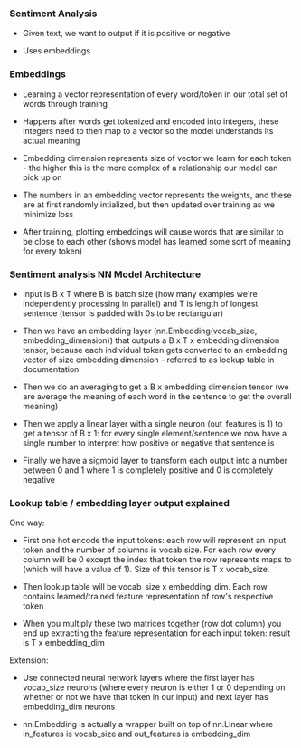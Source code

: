 ### Sentiment Analysis

- Given text, we want to output if it is positive or negative

- Uses embeddings

### Embeddings

- Learning a vector representation of every word/token in our total set of words through training

- Happens after words get tokenized and encoded into integers, these integers need to then map to a vector so the model understands its actual meaning

- Embedding dimension represents size of vector we learn for each token - the higher this is the more complex of a relationship our model can pick up on

- The numbers in an embedding vector represents the weights, and these are at first randomly intialized, but then updated over training as we minimize loss

- After training, plotting embeddings will cause words that are similar to be close to each other (shows model has learned some sort of meaning for every token)

### Sentiment analysis NN Model Architecture

- Input is B x T where B is batch size (how many examples we're independently processing in parallel) and T is length of longest sentence (tensor is padded with 0s to be rectangular)

- Then we have an embedding layer (nn.Embedding(vocab_size, embedding_dimension)) that outputs a B x T x embedding dimension tensor, because each individual token gets converted to an embedding vector of size embedding dimension - referred to as lookup table in documentation

- Then we do an averaging to get a B x embedding dimension tensor (we are average the meaning of each word in the sentence to get the overall meaning)

- Then we apply a linear layer with a single neuron (out_features is 1) to get a tensor of B x 1: for every single element/sentence we now have a single number to interpret how positive or negative that sentence is

- Finally we have a sigmoid layer to transform each output into a number between 0 and 1 where 1 is completely positive and 0 is completely negative

### Lookup table / embedding layer output explained

One way:
- First one hot encode the input tokens: each row will represent an input token and the number of columns is vocab size. For each row every column will be 0 except the index that token the row represents maps to (which will have a value of 1). Size of this tensor is T x vocab_size.

- Then lookup table will be vocab_size x embedding_dim. Each row contains learned/trained feature representation of row's respective token

- When you multiply these two matrices together (row dot column) you end up extracting the feature representation for each input token: result is T x embedding_dim

Extension:
- Use connected neural network layers where the first layer has vocab_size neurons (where every neuron is either 1 or 0 depending on whether or not we have that token in our input) and next layer has embedding_dim neurons

- nn.Embedding is actually a wrapper built on top of nn.Linear where in_features is vocab_size and out_features is embedding_dim